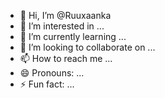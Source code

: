 - 👋 Hi, I’m @Ruuxaanka
- 👀 I’m interested in ...
- 🌱 I’m currently learning ...
- 💞️ I’m looking to collaborate on ...
- 📫 How to reach me ...
- 😄 Pronouns: ...
- ⚡ Fun fact: ...

<!---
Ruuxaanka/Ruuxaanka is a ✨ special ✨ repository because its `README.md` (this file) appears on your GitHub profile.
You can click the Preview link to take a look at your changes.
--->
